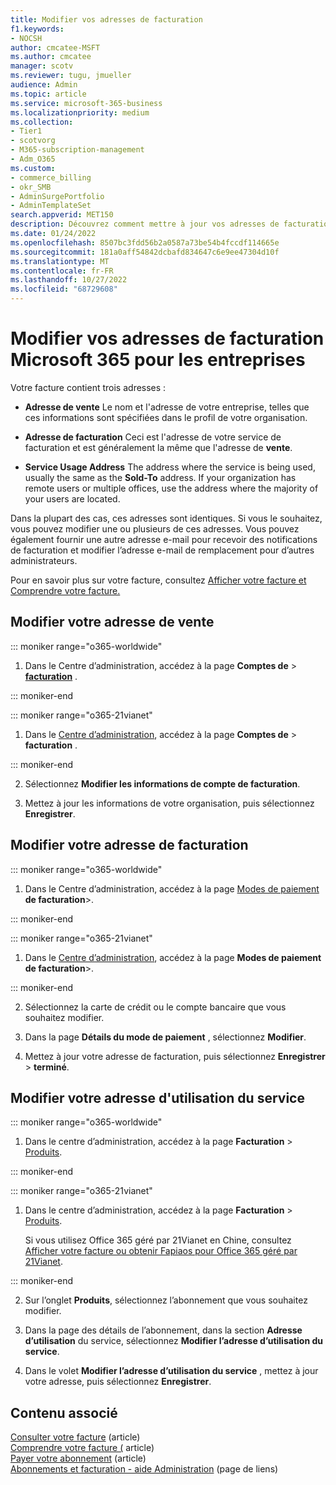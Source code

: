 ```yaml
---
title: Modifier vos adresses de facturation
f1.keywords:
- NOCSH
author: cmcatee-MSFT
ms.author: cmcatee
manager: scotv
ms.reviewer: tugu, jmueller
audience: Admin
ms.topic: article
ms.service: microsoft-365-business
ms.localizationpriority: medium
ms.collection:
- Tier1
- scotvorg
- M365-subscription-management
- Adm_O365
ms.custom:
- commerce_billing
- okr_SMB
- AdminSurgePortfolio
- AdminTemplateSet
search.appverid: MET150
description: Découvrez comment mettre à jour vos adresses de facturation ou l’adresse e-mail utilisée pour recevoir des notifications de facturation pour Microsoft 365 pour les entreprises.
ms.date: 01/24/2022
ms.openlocfilehash: 8507bc3fdd56b2a0587a73be54b4fccdf114665e
ms.sourcegitcommit: 181a0aff54842dcbafd834647c6e9ee47304d10f
ms.translationtype: MT
ms.contentlocale: fr-FR
ms.lasthandoff: 10/27/2022
ms.locfileid: "68729608"
---
```

# <a name="change-your-microsoft-365-for-business-billing-addresses"></a>Modifier vos adresses de facturation Microsoft 365 pour les entreprises

Votre facture contient trois adresses :
  
- **Adresse de vente** Le nom et l'adresse de votre entreprise, telles que ces informations sont spécifiées dans le profil de votre organisation.

- **Adresse de facturation** Ceci est l'adresse de votre service de facturation et est généralement la même que l'adresse de **vente**.

- **Service Usage Address** The address where the service is being used, usually the same as the **Sold-To** address. If your organization has remote users or multiple offices, use the address where the majority of your users are located.

Dans la plupart des cas, ces adresses sont identiques. Si vous le souhaitez, vous pouvez modifier une ou plusieurs de ces adresses. Vous pouvez également fournir une autre adresse e-mail pour recevoir des notifications de facturation et modifier l’adresse e-mail de remplacement pour d’autres administrateurs.

Pour en savoir plus sur votre facture, consultez [Afficher votre facture et](view-your-bill-or-invoice.md) [Comprendre votre facture.](understand-your-invoice2.md)

## <a name="change-your-sold-to-address"></a>Modifier votre adresse de vente

::: moniker range="o365-worldwide"

1. Dans le Centre d’administration, accédez à la page **Comptes de** \> <a href="https://go.microsoft.com/fwlink/p/?linkid=2084771" target="_blank">**facturation**</a> .

::: moniker-end

::: moniker range="o365-21vianet"

1. Dans le <a href="https://go.microsoft.com/fwlink/p/?linkid=850627" target="_blank">Centre d’administration</a>, accédez à la page **Comptes de** > **facturation** .

::: moniker-end

2. Sélectionnez **Modifier les informations de compte de facturation**.

3. Mettez à jour les informations de votre organisation, puis sélectionnez **Enregistrer**.
  
## <a name="change-your-bill-to-address"></a>Modifier votre adresse de facturation

::: moniker range="o365-worldwide"

1. Dans le Centre d’administration, accédez à la page <a href="https://go.microsoft.com/fwlink/p/?linkid=2018806" target="_blank">Modes de paiement</a> **de facturation**\>.

::: moniker-end

::: moniker range="o365-21vianet"

1. Dans le <a href="https://go.microsoft.com/fwlink/p/?linkid=850627" target="_blank">Centre d’administration</a>, accédez à la page **Modes de paiement** **de facturation**>.

::: moniker-end

2. Sélectionnez la carte de crédit ou le compte bancaire que vous souhaitez modifier.

3. Dans la page **Détails du mode de paiement** , sélectionnez **Modifier**.

4. Mettez à jour votre adresse de facturation, puis sélectionnez **Enregistrer** \> **terminé**.

## <a name="change-your-service-usage-address"></a>Modifier votre adresse d'utilisation du service

::: moniker range="o365-worldwide"

1. Dans le centre d’administration, accédez à la page **Facturation** \> <a href="https://go.microsoft.com/fwlink/p/?linkid=842054" target="_blank">Produits</a>.

::: moniker-end

::: moniker range="o365-21vianet"

1. Dans le centre d’administration, accédez à la page **Facturation** \> <a href="https://go.microsoft.com/fwlink/p/?linkid=850626" target="_blank">Produits</a>.

    Si vous utilisez Office 365 géré par 21Vianet en Chine, consultez [Afficher votre facture ou obtenir Fapiaos pour Office 365 géré par 21Vianet](../../admin/services-in-china/view-your-bill-or-get-a-fapiao.md).

::: moniker-end

2. Sur l’onglet **Produits**, sélectionnez l’abonnement que vous souhaitez modifier.

3. Dans la page des détails de l’abonnement, dans la section **Adresse d’utilisation** du service, sélectionnez **Modifier l’adresse d’utilisation du service**.

4. Dans le volet **Modifier l’adresse d’utilisation du service** , mettez à jour votre adresse, puis sélectionnez **Enregistrer**.


## <a name="related-content"></a>Contenu associé

[Consulter votre facture](view-your-bill-or-invoice.md) (article)\
[Comprendre votre facture (](understand-your-invoice2.md) article)\
[Payer votre abonnement](pay-for-your-subscription.md) (article)\
[Abonnements et facturation - aide Administration](../index.yml) (page de liens)
